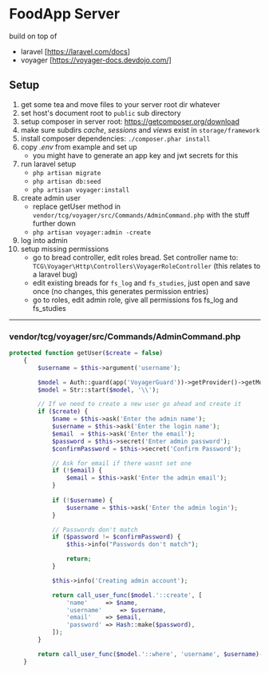 # FoodApp Server

build on top of

* laravel [https://laravel.com/docs]
* voyager [https://voyager-docs.devdojo.com/]



## Setup
1. get some tea and move files to your server root dir whatever
2. set host's document root to `public` sub directory
3. setup composer in server root: https://getcomposer.org/download
4. make sure subdirs *cache*, *sessions* and *views* exist in `storage/framework`
5. install composer dependencies: `./composer.phar install`
6. copy *.env* from example and set up
	- you might have to generate an app key and jwt secrets for this
7. run laravel setup
	- `php artisan migrate`
	- `php artisan db:seed`
	- `php artisan voyager:install`
8. create admin user
	- replace getUser method in `vendor/tcg/voyager/src/Commands/AdminCommand.php` with the stuff further down
	- `php artisan voyager:admin -create`
9. log into admin
10. setup missing permissions
	- go to bread controller, edit roles bread. Set controller name to: `TCG\Voyager\Http\Controllers\VoyagerRoleController` (this relates to a laravel bug)
	- edit existing breads for `fs_log` and `fs_studies`, just open and save once (no changes, this generates permission entries)
	- go to roles, edit admin role, give all permissions fos fs_log and fs_studies
	
	



---


### vendor/tcg/voyager/src/Commands/AdminCommand.php

``` php
protected function getUser($create = false)
    {
        $username = $this->argument('username');

        $model = Auth::guard(app('VoyagerGuard'))->getProvider()->getModel();
        $model = Str::start($model, '\\');

        // If we need to create a new user go ahead and create it
        if ($create) {
            $name = $this->ask('Enter the admin name');
            $username = $this->ask('Enter the login name');
            $email  = $this->ask('Enter the email');
            $password = $this->secret('Enter admin password');
            $confirmPassword = $this->secret('Confirm Password');

            // Ask for email if there wasnt set one
            if (!$email) {
                $email = $this->ask('Enter the admin email');
            }
            
            if (!$username) {
                $username = $this->ask('Enter the admin login');
            }

            // Passwords don't match
            if ($password != $confirmPassword) {
                $this->info("Passwords don't match");

                return;
            }

            $this->info('Creating admin account');

            return call_user_func($model.'::create', [
                'name'     => $name,
                'username'     => $username,
                'email'    => $email,
                'password' => Hash::make($password),
            ]);
        }

        return call_user_func($model.'::where', 'username', $username)->firstOrFail();
    }
```
